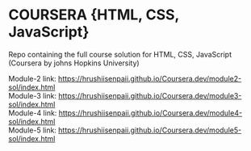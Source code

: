 # COURSERA {HTML, CSS, JavaScript}

Repo containing the full course solution for HTML, CSS, JavaScript (Coursera by johns Hopkins University)

Module-2 link: https://hrushiisenpaii.github.io/Coursera.dev/module2-sol/index.html<br>
Module-3 link: https://hrushiisenpaii.github.io/Coursera.dev/module3-sol/index.html<br>
Module-4 link: https://hrushiisenpaii.github.io/Coursera.dev/module4-sol/index.html<br>
Module-5 link: https://hrushiisenpaii.github.io/Coursera.dev/module5-sol/index.html
 

